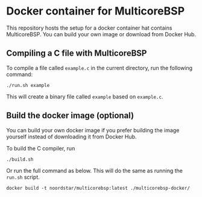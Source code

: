 # Docker container for MulticoreBSP

This repository hosts the setup for a docker container hat contains MulticoreBSP. You can build your own image or download from Docker Hub.


## Compiling a C file with MulticoreBSP

To compile a file called `example.c` in the current directory, run the following command:

```
./run.sh example
```

This will create a binary file called `example` based on `example.c`.


## Build the docker image (optional)

You can build your own docker image if you prefer building the image yourself instead of downloading it from Docker Hub.

To build the C compiler, run

```
./build.sh
```

Or run the full command as below. This will do the same as running the `run.sh` script.

```
docker build -t noordstar/multicorebsp:latest ./multicorebsp-docker/
```